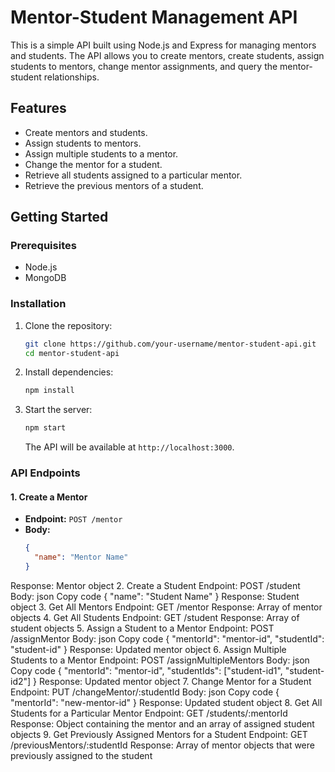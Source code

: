 
# Mentor-Student Management API

This is a simple API built using Node.js and Express for managing mentors and students. The API allows you to create mentors, create students, assign students to mentors, change mentor assignments, and query the mentor-student relationships.

## Features

- Create mentors and students.
- Assign students to mentors.
- Assign multiple students to a mentor.
- Change the mentor for a student.
- Retrieve all students assigned to a particular mentor.
- Retrieve the previous mentors of a student.

## Getting Started

### Prerequisites

- Node.js
- MongoDB

### Installation

1. Clone the repository:

    ```bash
    git clone https://github.com/your-username/mentor-student-api.git
    cd mentor-student-api
    ```

2. Install dependencies:

    ```bash
    npm install
    ```

3. Start the server:

    ```bash
    npm start
    ```

    The API will be available at `http://localhost:3000`.

### API Endpoints

#### 1. Create a Mentor

- **Endpoint:** `POST /mentor`
- **Body:**
  ```json
  {
    "name": "Mentor Name"
  }
Response: Mentor object
2. Create a Student
Endpoint: POST /student
Body:
json
Copy code
{
  "name": "Student Name"
}
Response: Student object
3. Get All Mentors
Endpoint: GET /mentor
Response: Array of mentor objects
4. Get All Students
Endpoint: GET /student
Response: Array of student objects
5. Assign a Student to a Mentor
Endpoint: POST /assignMentor
Body:
json
Copy code
{
  "mentorId": "mentor-id",
  "studentId": "student-id"
}
Response: Updated mentor object
6. Assign Multiple Students to a Mentor
Endpoint: POST /assignMultipleMentors
Body:
json
Copy code
{
  "mentorId": "mentor-id",
  "studentIds": ["student-id1", "student-id2"]
}
Response: Updated mentor object
7. Change Mentor for a Student
Endpoint: PUT /changeMentor/:studentId
Body:
json
Copy code
{
  "mentorId": "new-mentor-id"
}
Response: Updated student object
8. Get All Students for a Particular Mentor
Endpoint: GET /students/:mentorId
Response: Object containing the mentor and an array of assigned student objects
9. Get Previously Assigned Mentors for a Student
Endpoint: GET /previousMentors/:studentId
Response: Array of mentor objects that were previously assigned to the student
